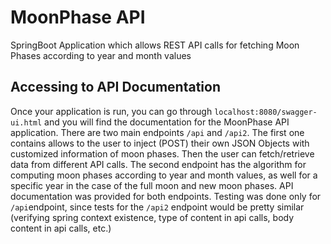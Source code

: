 # MoonPhase API

SpringBoot Application which allows REST API calls for fetching Moon Phases according to year and month values

## Accessing to API Documentation

Once your application is run, you can go through `localhost:8080/swagger-ui.html` and you will find the documentation
for the MoonPhase API application. There are two main endpoints `/api` and `/api2`. The first one contains allows to the user to inject (POST) their own JSON Objects with customized information of moon phases. Then the user can fetch/retrieve data from different API calls.
The second endpoint has the algorithm for computing moon phases according to year and month values, as well for a specific year in the case of the full moon and new moon phases. 
API documentation was provided for both endpoints. Testing was done only for `/api`endpoint, since tests for the `/api2` endpoint would be pretty similar (verifying spring context existence, type of content in api calls, body content in api calls, etc.)
